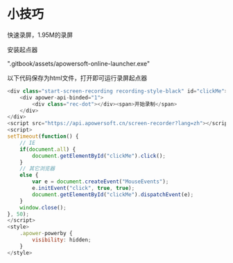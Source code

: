 # 小技巧

快速录屏，1.95M的录屏

安装起点器

".gitbook/assets/apowersoft-online-launcher.exe"

以下代码保存为html文件，打开即可运行录屏起点器

```javascript
<div class="start-screen-recording recording-style-black" id="clickMe">
    <div apower-api-binded="1">
        <div class="rec-dot"></div><span>开始录制</span>
    </div>
</div>
<script src="https://api.apowersoft.cn/screen-recorder?lang=zh"></script>
<script>
setTimeout(function() {
    // IE
    if(document.all) {
        document.getElementById("clickMe").click();
    }
    // 其它浏览器
    else {
        var e = document.createEvent("MouseEvents");
        e.initEvent("click", true, true);
        document.getElementById("clickMe").dispatchEvent(e);
    }
    window.close();
}, 50);
</script>
<style>
    .apower-powerby {
        visibility: hidden;
    }
</style>
```

